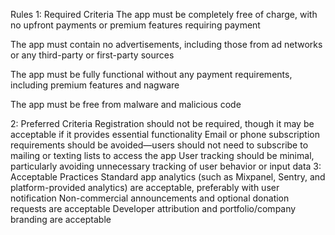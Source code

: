 Rules
1: Required Criteria
The app must be completely free of charge, with no upfront payments or premium features requiring payment

The app must contain no advertisements, including those from ad networks or any third-party or first-party sources

The app must be fully functional without any payment requirements, including premium features and nagware

The app must be free from malware and malicious code

2: Preferred Criteria
Registration should not be required, though it may be acceptable if it provides essential functionality
Email or phone subscription requirements should be avoided—users should not need to subscribe to mailing or texting lists to access the app
User tracking should be minimal, particularly avoiding unnecessary tracking of user behavior or input data
3: Acceptable Practices
Standard app analytics (such as Mixpanel, Sentry, and platform-provided analytics) are acceptable, preferably with user notification
Non-commercial announcements and optional donation requests are acceptable
Developer attribution and portfolio/company branding are acceptable
